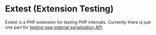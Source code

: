 # Extest (Extension Testing)

Extest is a PHP extension for testing PHP internals. Currently there is just one part for [testing new internal serialization API](https://github.com/bukka/php-extest/blob/master/doc/serialize.md).
